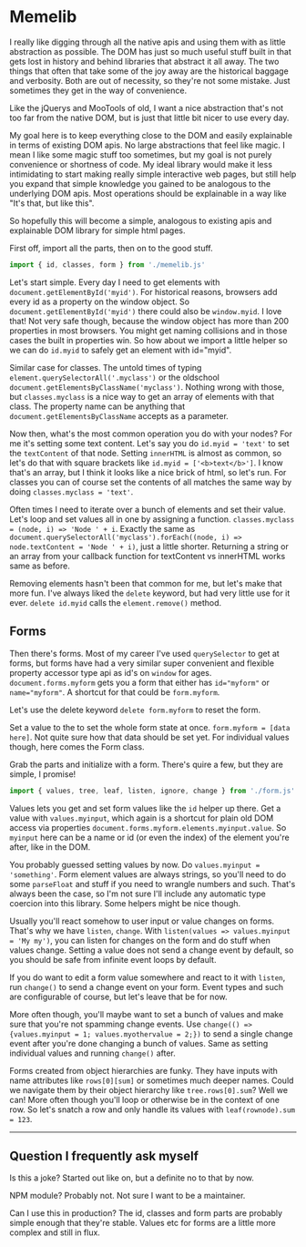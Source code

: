 # Memelib

I really like digging through all the native apis and using them with as little abstraction as possible. The DOM has just so much useful stuff built in that gets lost in history and behind libraries that abstract it all away. The two things that often that take some of the joy away are the historical baggage and verbosity. Both are out of necessity, so they're not some mistake. Just sometimes they get in the way of convenience.

Like the jQuerys and MooTools of old, I want a nice abstraction that's not too far from the native DOM, but is just that little bit nicer to use every day.

My goal here is to keep everything close to the DOM and easily explainable in terms of existing DOM apis. No large abstractions that feel like magic. I mean I like some magic stuff too sometimes, but my goal is not purely convenience or shortness of code. My ideal library would make it less intimidating to start making really simple interactive web pages, but still help you expand that simple knowledge you gained to be analogous to the underlying DOM apis. Most operations should be explainable in a way like "It's that, but like this".

So hopefully this will become a simple, analogous to existing apis and explainable DOM library for simple html pages.

First off, import all the parts, then on to the good stuff.

```js
import { id, classes, form } from './memelib.js'
```

Let's start simple. Every day I need to get elements with `document.getElementById('myid')`. For historical reasons, browsers add every id as a property on the window object. So `document.getElementById('myid')` there could also be `window.myid`. I love that! Not very safe though, because the window object has more than 200 properties in most browsers. You might get naming collisions and in those cases the built in properties win. So how about we import a little helper so we can do `id.myid` to safely get an element with id="myid".

Similar case for classes. The untold times of typing `element.querySelectorAll('.myclass')` or the oldschool `document.getElementsByClassName('myclass')`. Nothing wrong with those, but `classes.myclass` is a nice way to get an array of elements with that class. The property name can be anything that `document.getElementsByClassName` accepts as a parameter.

Now then, what's the most common operation you do with your nodes? For me it's setting some text content. Let's say you do `id.myid = 'text'` to set the `textContent` of that node. Setting `innerHTML` is almost as common, so let's do that with square brackets like `id.myid = ['<b>text</b>']`. I know that's an array, but I think it looks like a nice brick of html, so let's run. For classes you can of course set the contents of all matches the same way by doing `classes.myclass = 'text'`.

Often times I need to iterate over a bunch of elements and set their value. Let's loop and set values all in one by assigning a function. `classes.myclass = (node, i) => 'Node ' + i`. Exactly the same as `document.querySelectorAll('myclass').forEach((node, i) => node.textContent = 'Node ' + i)`, just a little shorter. Returning a string or an array from your callback function for textContent vs innerHTML works same as before.

Removing elements hasn't been that common for me, but let's make that more fun. I've always liked the `delete` keyword, but had very little use for it ever. `delete id.myid` calls the `element.remove()` method.

## Forms

Then there's forms. Most of my career I've used `querySelector` to get at forms, but forms have had a very similar super convenient and flexible property accessor type api as id's on `window` for ages. `document.forms.myform` gets you a form that either has `id="myform"` or `name="myform"`. A shortcut for that could be `form.myform`.

Let's use the delete keyword `delete form.myform` to reset the form.

Set a value to the to set the whole form state at once. `form.myform = [data here]`. Not quite sure how that data should be set yet. For individual values though, here comes the Form class.

Grab the parts and initialize with a form. There's quire a few, but they are simple, I promise!

```js
import { values, tree, leaf, listen, ignore, change } from './form.js'
```

Values lets you get and set form values like the `id` helper up there. Get a value with `values.myinput`, which again is a shortcut for plain old DOM access via properties `document.forms.myform.elements.myinput.value`. So `myinput` here can be a name or id (or even the index) of the element you're after, like in the DOM.

You probably guessed setting values by now. Do `values.myinput = 'something'`. Form element values are always strings, so you'll need to do some `parseFloat` and stuff if you need to wrangle numbers and such. That's always been the case, so I'm not sure I'll include any automatic type coercion into this library. Some helpers might be nice though.

Usually you'll react somehow to user input or value changes on forms. That's why we have `listen`, `change`. With `listen(values => values.myinput = 'My my')`, you can listen for changes on the form and do stuff when values change. Setting a value does not send a change event by default, so you should be safe from infinite event loops by default.

If you do want to edit a form value somewhere and react to it with `listen`, run `change()` to send a change event on your form. Event types and such are configurable of course, but let's leave that be for now.

More often though, you'll maybe want to set a bunch of values and make sure that you're not spamming change events. Use `change(() => {values.myinput = 1; values.myothervalue = 2;})` to send a single change event after you're done changing a bunch of values. Same as setting individual values and running `change()` after.

Forms created from object hierarchies are funky. They have inputs with name attributes like `rows[0][sum]` or sometimes much deeper names. Could we navigate them by their object hierarchy like `tree.rows[0].sum`? Well we can! More often though you'll loop or otherwise be in the context of one row. So let's snatch a row and only handle its values with `leaf(rownode).sum = 123`.

-----

## Question I frequently ask myself

Is this a joke? Started out like on, but a definite no to that by now.

NPM module? Probably not. Not sure I want to be a maintainer.

Can I use this in production? The id, classes and form parts are probably simple enough that they're stable. Values etc for forms are a little more complex and still in flux.
